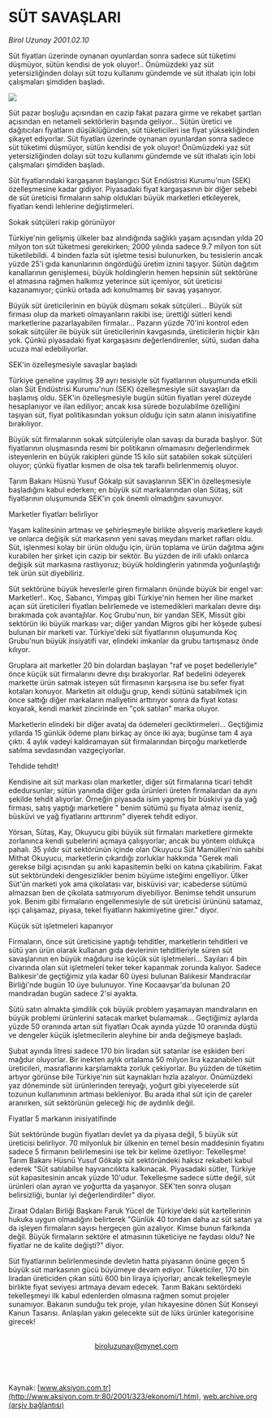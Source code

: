 # SÜT SAVAŞLARI

*Birol Uzunay 2001.02.10*

<div>
 <p class="spot">
  Süt fiyatları üzerinde oynanan oyunlardan sonra sadece süt  tüketimi düşmüyor, sütün kendisi de yok oluyor!.. Önümüzdeki  yaz süt yetersizliğinden dolayı süt tozu kullanımı gündemde ve  süt ithalatı için lobi çalışmaları şimdiden başladı.
 </p>
 <p class="metin">
 </p>
 <img border="0" src="/web/20020502045749im_/http://www.aksiyon.com.tr/2001/323/resimler/Sut.jpg"/>
 <p class="metin">
  Süt pazar boşluğu açısından en cazip fakat pazara girme ve rekabet şartları açısından en netameli sektörlerin başında geliyor... Sütün üretici ve dağıtıcıları fiyatların düşüklüğünden, süt tüketicileri ise fiyat yüksekliğinden şikayet ediyorlar. Süt fiyatları üzerinde oynanan oyunlardan sonra sadece süt tüketimi düşmüyor, sütün kendisi de yok oluyor! Önümüzdeki yaz süt yetersizliğinden dolayı süt tozu kullanımı gündemde ve süt ithalatı için lobi çalışmaları şimdiden başladı.
 </p>
 <p class="metin">
  Süt fiyatlarındaki kargaşanın başlangıcı Süt Endüstrisi Kurumu'nun (SEK) özelleşmesine kadar gidiyor. Piyasadaki fiyat kargaşasının bir diğer sebebi de süt üreticisi firmaların sahip oldukları büyük marketleri etkileyerek, fiyatları kendi lehlerine değiştirmeleri.
 </p>
 <p class="metin">
  Sokak sütçüleri rakip görünüyor
 </p>
 <p class="metin">
  Türkiye'nin gelişmiş ülkeler baz alındığında sağlıklı yaşam açısından yılda 20 milyon ton süt tüketmesi gerekirken; 2000 yılında sadece 9.7 milyon ton süt tüketilebildi. 4 binden fazla süt işletme tesisi bulunurken, bu tesislerin ancak yüzde 25'i gıda kanunlarının öngördüğü üretim iznini taşıyor. Sütün dağıtım kanallarının genişlemesi, büyük holdinglerin hemen hepsinin süt sektörüne el atmasına rağmen halkımız yeterince süt içemiyor, süt üreticisi kazanamıyor; çünkü ortada adı konulmamış bir savaş yaşanıyor.
 </p>
 <p class="metin">
  Büyük süt üreticilerinin en büyük düşmanı sokak sütçüleri... Büyük süt firması olup da marketi olmayanların rakibi ise; ürettiği sütleri kendi marketlerine pazarlayabilen firmalar... Pazarın yüzde 70'ini kontrol eden sokak sütçüler ile büyük süt üreticilerinin kavgasında, üreticilerin hiçbir kârı yok. Çünkü piyasadaki fiyat kargaşasını değerlendirenler, sütü, sudan daha ucuza mal edebiliyorlar.
 </p>
 <p class="metin">
  SEK'in özelleşmesiyle savaşlar başladı
 </p>
 <p class="metin">
  Türkiye geneline yayılmış 39 ayrı tesisiyle süt fiyatlarının oluşumunda etkili olan Süt Endüstrisi Kurumu'nun (SEK) özelleşmesiyle süt savaşları da başlamış oldu. SEK'in özelleşmesiyle bugün sütün fiyatları yerel düzeyde hesaplanıyor ve ilan ediliyor; ancak kısa sürede bozulabilme özelliğini taşıyan süt, fiyat politikasından yoksun olduğu için satın alanın inisiyatifine bırakılıyor.
 </p>
 <p class="metin">
  Büyük süt firmalarının sokak sütçüleriyle olan savaşı da burada başlıyor. Süt fiyatlarının oluşmasında resmi bir politikanın olmamasını değerlendirmek isteyenlerin en büyük rakipleri günde 15 kilo süt satabilen sokak sütçüleri oluyor; çünkü fiyatlar kısmen de olsa tek taraflı belirlenmemiş oluyor.
 </p>
 <p class="metin">
  Tarım Bakanı Hüsnü Yusuf Gökalp süt savaşlarının SEK'in özelleşmesiyle başladığını kabul ederken; en büyük süt markalarından olan Sütaş, süt fiyatlarının oluşumunda SEK'in çok önemli olmadığını savunuyor.
 </p>
 <p class="metin">
  Marketler fiyatları belirliyor
 </p>
 <p class="metin">
  Yaşam kalitesinin artması ve şehirleşmeyle birlikte alışveriş marketlere kaydı ve onlarca değişik süt markasının yeni savaş meydanı market rafları oldu. Süt, işlenmesi kolay bir ürün olduğu için, ürün toplama ve ürün dağıtma ağını kurabilen her şirket için cazip bir sektör. Bu yüzden de irili ufaklı onlarca değişik süt markasına rastlıyoruz; büyük holdinglerin yatırımda yoğunlaştığı tek ürün süt diyebiliriz.
 </p>
 <p class="metin">
  Süt sektörüne büyük heveslerle giren firmaların önünde büyük bir engel var: Marketler!.. Koç, Sabancı, Yimpaş gibi Türkiye'nin hemen her iline market açan süt üreticileri fiyatları belirlemede ve istemedikleri markaları devre dışı bırakmada çok avantajlılar. Koç Grubu'nun, bir yandan SEK, Missüt gibi sektörün iki büyük markası var; diğer yandan Migros gibi her köşede şubesi bulunan bir marketi var. Türkiye'deki süt fiyatlarının oluşumunda Koç Grubu'nun büyük insiyatifi var, elindeki imkanlar da grubu tartışmasız önde kılıyor.
 </p>
 <p class="metin">
  Gruplara ait marketler 20 bin dolardan başlayan "raf ve poşet bedelleriyle" önce küçük süt firmalarını devre dışı bırakıyorlar. Raf bedelini ödeyerek markette ürün satmak isteyen süt firmasının karşısına ise bu sefer fiyat kotaları konuyor. Marketin ait olduğu grup, kendi sütünü satabilmek için önce sattığı diğer markaların maliyetini arttırıyor sonra da fiyat kotası koyarak, kendi market zincirinde en "çok satılan" marka oluyor.
 </p>
 <p class="metin">
  Marketlerin elindeki bir diğer avataj da ödemeleri geciktirmeleri... Geçtiğimiz yıllarda 15 günlük ödeme planı birkaç ay önce iki aya; bugünse tam 4 aya çıktı. 4 aylık vadeyi kaldıramayan süt firmalarından birçoğu marketlerde satılma sevdasından vazgeçiyorlar.
 </p>
 <p class="metin">
  Tehdide tehdit!
 </p>
 <p class="metin">
  Kendisine ait süt markası olan marketler, diğer süt firmalarına ticari tehdit ededursunlar; sütün yanında diğer gıda ürünleri üreten firmalardan da aynı şekilde tehdit alıyorlar. Örneğin piyasada isim yapmış bir büskivi ya da yağ firması, satış yaptığı marketlere " benim sütümü şu fiyata almaz iseniz, büsküvi ve yağ fiyatlarını arttırırım" diyerek tehdit ediyor.
 </p>
 <p class="metin">
  Yörsan, Sütaş, Kay, Okuyucu gibi büyük süt firmaları marketlere girmekte zorlanınca kendi şubelerini açmaya çalışıyorlar; ancak bu yöntem oldukça pahalı. 35 yıldır süt sektörünün içinde olan Okuyucu Süt Mamülleri'nin sahibi Mithat Okuyucu, marketlerin çıkardığı zorluklar hakkında "Gerek mali gerekse bilgi açısından şu anki kapasitemin belki on katına çıkabilirim. Fakat süt sektöründeki dengesizlikler benim büyüme isteğimi engelliyor. Ülker Süt'ün marketi yok ama çikolatası var, bisküvisi var; icabederse sütümü almazsan ben de çikolata satmıyorum diyebiliyor. Benimse tehdit unsurum yok. Benim gibi firmaların engellenmesiyle de süt üreticisi ürününü satamaz, işçi çalışamaz, piyasa, tekel fiyatların hakimiyetine girer." diyor.
 </p>
 <p class="metin">
  Küçük süt işletmeleri kapanıyor
 </p>
 <p class="metin">
  Firmaların, önce süt üreticisine yaptığı tehditler, marketlerin tehditleri ve sütü yan ürün olarak kullanan gıda devlerinin tehditleriyle süren süt savaşlarının en büyük mağduru ise küçük süt işletmeleri... Sayıları 4 bin civarında olan süt işletmeleri teker teker kapanmak zorunda kalıyor. Sadece Balıkesir'de geçtiğimiz yıla kadar 60 üyesi bulunan Balıkesir Mandıracılar Birliği'nde bugün 10 üye bulunuyor. Yine Kocaavşar'da bulunan 20 mandıradan bugün sadece 2'si ayakta.
 </p>
 <p class="metin">
  Sütü satın almakta şimdilik çok büyük problem yaşamayan mandıraların en büyük problemi ürünlerini satacak market bulamamak... Geçtiğimiz aylarda yüzde 50 oranında artan süt fiyatları Ocak ayında yüzde 10 oranında düştü ve dengeler küçük işletmecilerin aleyhine bir anda değişmeye başladı.
 </p>
 <p class="metin">
  Şubat ayında litresi sadece 170 bin liradan süt satanlar ise eskiden beri mağdur oluyorlar. Bir inekten aylık ortalama 50 milyon lira kazanabilen süt üreticileri, masraflarını karşılamakta zorluk çekiyorlar. Bu yüzden de tüketim artıyor görünse bile Türkiye'nin süt kaynakları hızla azalıyor. Önümüzdeki yaz döneminde süt ürünlerinden tereyağı, yoğurt gibi yiyecelerde süt tozunun kullanımının artması bekleniyor. Bu arada ithal süt için de çareler aranırken, süt sektörünün geleceği hiç de aydınlık değil.
 </p>
 <p class="metin">
  Fiyatlar 5 markanın inisiyatifinde
 </p>
 <p class="metin">
  Süt sektöründe bugün fiyatları devlet ya da piyasa değil, 5 büyük süt üreticisi belirliyor. 70 milyonluk bir ülkenin en temel besin maddesinin fiyatını sadece 5 firmanın belirlemesini ise tek bir kelime özetliyor: Tekelleşme! Tarım Bakanı Hüsnü Yusuf Gökalp süt sektöründeki haksız rekabeti kabul ederek "Süt satılabilse hayvancılıkta kalkınacak. Piyasadaki sütler, Türkiye süt kapasitesinin ancak yüzde 10'udur. Tekelleşme sadece sütte değil, süt ürünleri olan ayran ve yoğurtta da yaşanıyor. SEK'ten sonra oluşan belirsizliği, bunlar iyi değerlendirdiler" diyor.
 </p>
 <p class="metin">
  Ziraat Odaları Birliği Başkanı Faruk Yücel de Türkiye'deki süt kartellerinin hukuka uygun olmadığını belirterek "Günlük 40 tondan daha az süt satan ya da işleyen firmaların sayısı hergeçen gün azalıyor. Kimse bunun farkında değil. Büyük firmaların sektöre el atmasının tüketiciye ne faydası oldu? Ne fiyatlar ne de kalite değişti?" diyor.
 </p>
 <p class="metin">
  Süt fiyatlarının belirlenmesinde devletin hatta piyasanın önüne geçen 5 büyük süt markasının gücü büyümeye devam ediyor. Tüketiciler, 170 bin liradan üreticiden çıkan sütü 600 bin liraya içiyorlar; ancak tekelleşmeyle birlikte fiyat seviyesi artmaya devam edecek. Tarım Bakanı sektördeki tekelleşmeyi ilk kabul edenlerden olmasına rağmen somut projeler sunamıyor. Bakanın sunduğu tek proje, yılan hikayesine dönen Süt Konseyi Kanun Tasarısı. Anlaşılan yakın gelecekte süt de lüks ürünler kategorisine girecek!
 </p>
 <br/>
 <center>
  <a class="anaorta" href="http://web.archive.org/web/20020502045749/mailto:biroluzunay@mynet.com">
   biroluzunay@mynet.com
  </a>
 </center>
 <br/>
 <br/>
 <br/>
</div>

Kaynak: [www.aksiyon.com.tr](http://www.aksiyon.com.tr:80/2001/323/ekonomi/1.htm), [web.archive.org (arşiv bağlantısı)](http://web.archive.org/web/20020502045749/http://www.aksiyon.com.tr:80/2001/323/ekonomi/1.htm)
